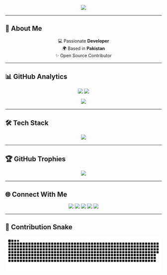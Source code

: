 <!-- Typing SVG -->
<p align="center">
  <img src="https://readme-typing-svg.herokuapp.com?size=28&duration=3000&color=00F0FF&center=true&vCenter=true&width=700&lines=Hi+%F0%9F%91%8B%2C+I'm+Syed+Muhammad+Ibrahim;MERN+Stack+Developer+%F0%9F%92%BB;Laravel+Developer+⚡;Open+Source+Enthusiast+🌍;Always+Learning+New+Things+🚀" />
</p>

---

## 🚀 About Me
<p align="center">
  💻 Passionate <b> Developer</b> <br/>
  🌍 Based in <b>Pakistan</b> <br/>
  ✨ Open Source Contributor
</p>

---

## 📊 GitHub Analytics

<p align="center">
  <!-- Dark Mode -->
  <picture>
    <source media="(prefers-color-scheme: dark)" srcset="https://github-readme-stats.vercel.app/api?username=NxSYED-ux&show_icons=true&theme=radical&hide_border=true" />
    <!-- Light Mode -->
    <img src="https://github-readme-stats.vercel.app/api?username=NxSYED-ux&show_icons=true&theme=default&hide_border=true" height="165"/>
  </picture>

  <!-- Streak Stats -->
  <picture>
    <source media="(prefers-color-scheme: dark)" srcset="https://github-readme-streak-stats.herokuapp.com?user=NxSYED-ux&theme=dark&hide_border=true" />
    <img src="https://github-readme-streak-stats.herokuapp.com?user=NxSYED-ux&theme=light&hide_border=true" height="165"/>
  </picture>
</p>

<p align="center">
  <!-- Top Languages -->
  <picture>
    <source media="(prefers-color-scheme: dark)" srcset="https://github-readme-stats.vercel.app/api/top-langs/?username=NxSYED-ux&layout=compact&theme=radical&hide_border=true" />
    <img src="https://github-readme-stats.vercel.app/api/top-langs/?username=NxSYED-ux&layout=compact&theme=default&hide_border=true" height="150"/>
  </picture>
</p>

---

## 🛠 Tech Stack
<p align="center">
  <img src="https://skillicons.dev/icons?i=js,react,nodejs,express,mongodb,php,laravel,mysql,html,css,tailwind,github,vscode,figma" />
</p>

---

## 🏆 GitHub Trophies
<p align="center">
  <picture>
    <!-- Dark Mode -->
    <source media="(prefers-color-scheme: dark)" srcset="https://github-profile-trophy.vercel.app/?username=NxSYED-ux&theme=radical&no-frame=true&row=1&column=7&margin-w=15&margin-h=15" />
    <!-- Light Mode -->
    <img src="https://github-profile-trophy.vercel.app/?username=NxSYED-ux&theme=flat&no-frame=true&row=1&column=7&margin-w=15&margin-h=15" />
  </picture>
</p>


---

## 🌐 Connect With Me
<p align="center">
  <a href="https://instagram.com/syed_7_2_9" target="_blank"><img src="https://img.shields.io/badge/Instagram-%23FF0095.svg?&style=for-the-badge&logo=instagram&logoColor=white" /></a>
  <a href="https://facebook.com/syed.ibrahim.717159" target="_blank"><img src="https://img.shields.io/badge/Facebook-%230066FF.svg?&style=for-the-badge&logo=facebook&logoColor=white" /></a>
  <a href="mailto:syedmu729@gmail.com" target="_blank"><img src="https://img.shields.io/badge/Gmail-%23FF3E30.svg?&style=for-the-badge&logo=gmail&logoColor=white" /></a>
  <a href="https://www.linkedin.com/in/syed-muhammad-ibrahim-741279251/" target="_blank"><img src="https://img.shields.io/badge/LinkedIn-%2300A0DC.svg?&style=for-the-badge&logo=linkedin&logoColor=white" /></a>
  <a href="https://github.com/NxSYED-ux" target="_blank"><img src="https://img.shields.io/badge/GitHub-%23181717.svg?&style=for-the-badge&logo=github&logoColor=white" /></a>
</p>

---

## 🐍 Contribution Snake 
<p align="center"> 
  <img src="https://raw.githubusercontent.com/NxSYED-ux/NxSYED-ux/main/github-contribution-grid-snake.svg" alt="Contribution Snake" /> 
</p>
</p>

